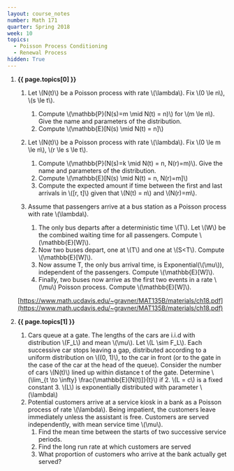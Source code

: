 ```yaml
---
layout: course_notes
number: Math 171
quarter: Spring 2018
week: 10
topics:
  - Poisson Process Conditioning
  - Renewal Process
hidden: True
---
```


1. **{{ page.topics[0] }}**

    1. Let \\(N(t)\\) be a Poisson process with rate \\(\lambda\\). Fix \\(0 \le n\\), \\(s \le t\\).
        1. Compute \\(\mathbb{P}(N(s)=m \mid N(t) = n)\\) for \\(m \le n\\). Give the name and parameters of the distribution.
        2. Compute \\(\mathbb{E}[N(s) \mid N(t) = n]\\)

    2. Let \\(N(t)\\) be a Poisson process with rate \\(\lambda\\). Fix \\(0 \le m \le n\\), \\(r \le s \le t\\).
        1. Compute \\(\mathbb{P}(N(s)=k \mid N(t) = n, N(r)=m)\\). Give the name and parameters of the distribution.
        2. Compute \\(\mathbb{E}[N(s) \mid N(t) = n, N(r)=m]\\)
        3. Compute the expected amount if time between the first and last arrivals in \\([r, t]\\) given that \\(N(t) = n\\) and \\(N(r)=m\\).

    3. Assume that passengers arrive at a bus station as a Poisson process with rate \\(\lambda\\).
        1. The only bus departs after a deterministic time \\(T\\). Let \\(W\\) be the combined waiting time for all passengers. Compute \\(\mathbb{E}[W]\\).
        2. Now two buses depart, one at \\(T\\) and one at \\(S<T\\). Compute \\(\mathbb{E}[W]\\).
        3. Now assume T, the only bus arrival time, is Exponential(\\(\mu\\)), independent of the passengers. Compute \\(\mathbb{E}[W]\\).
        3. Finally, two buses now arrive as the first two events in a rate \\(\mu\\) Poisson process. Compute \\(\mathbb{E}[W]\\).

    [https://www.math.ucdavis.edu/~gravner/MAT135B/materials/ch18.pdf](https://www.math.ucdavis.edu/~gravner/MAT135B/materials/ch18.pdf)

1. **{{ page.topics[1] }}**

    1. Cars queue at a gate. The lengths of the cars are i.i.d with distribution \\(F_L\\) and mean \\(\mu\\). Let \\(L \sim F_L\\). Each successive car stops leaving a gap, distributed according to a uniform distribution on \\((0, 1)\\), to the car in front (or to the gate in the case of the car at the head of the queue). Consider the number of cars \\(N(t)\\) lined up within distance t of the gate. Determine \\(\lim_{t \to \infty} \frac{\mathbb{E}[N(t)]}{t}\\) if 
        2. \\(L = c\\) is a fixed constant
        3. \\(L\\) is exponentially distributed with parameter \\(\lambda\\)
    2. Potential customers arrive at a service kiosk in a bank as a Poisson process of rate \\(\lambda\\). Being impatient, the customers leave immediately unless the assistant is free. Customers are served independently, with mean service time \\(\mu\\).
        1. Find the mean time between the starts of two successive service periods.
        2. Find the long run rate at which customers are served
        3. What proportion of customers who arrive at the bank actually get served?
